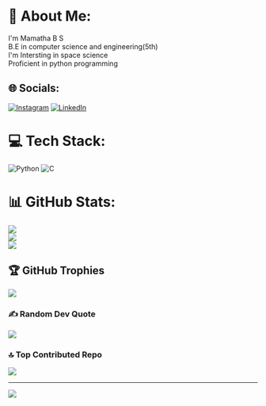 # 💫 About Me:
I'm Mamatha B S<br>B.E in computer science and engineering(5th)<br>I'm Intersting in space science <br>Proficient in python programming<br>


## 🌐 Socials:
[![Instagram](https://img.shields.io/badge/Instagram-%23E4405F.svg?logo=Instagram&logoColor=white)](https://instagram.com/space_explorer_29) [![LinkedIn](https://img.shields.io/badge/LinkedIn-%230077B5.svg?logo=linkedin&logoColor=white)](https://linkedin.com/in/www.linkedin.com/in/bsmamatha2005) 

# 💻 Tech Stack:
![Python](https://img.shields.io/badge/python-3670A0?style=for-the-badge&logo=python&logoColor=ffdd54) ![C](https://img.shields.io/badge/c-%2300599C.svg?style=for-the-badge&logo=c&logoColor=white)
# 📊 GitHub Stats:
![](https://github-readme-stats.vercel.app/api?username=bsmamatha2005&theme=blue-green&hide_border=false&include_all_commits=true&count_private=true)<br/>
![](https://nirzak-streak-stats.vercel.app/?user=bsmamatha2005&theme=blue-green&hide_border=false)<br/>
![](https://github-readme-stats.vercel.app/api/top-langs/?username=bsmamatha2005&theme=blue-green&hide_border=false&include_all_commits=true&count_private=true&layout=compact)

## 🏆 GitHub Trophies
![](https://github-profile-trophy.vercel.app/?username=bsmamatha2005&theme=radical&no-frame=false&no-bg=false&margin-w=4)

### ✍️ Random Dev Quote
![](https://quotes-github-readme.vercel.app/api?type=vetical&theme=merko)

### 🔝 Top Contributed Repo
![](https://github-contributor-stats.vercel.app/api?username=bsmamatha2005&limit=5&theme=dark&combine_all_yearly_contributions=true)

---
[![](https://visitcount.itsvg.in/api?id=bsmamatha2005&icon=9&color=1)](https://visitcount.itsvg.in)

<!-- Proudly created with GPRM ( https://gprm.itsvg.in ) -->
